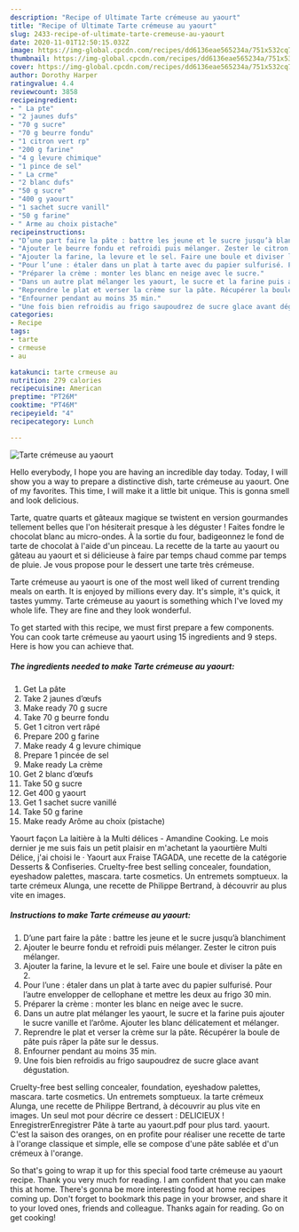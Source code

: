 ```yaml
---
description: "Recipe of Ultimate Tarte crémeuse au yaourt"
title: "Recipe of Ultimate Tarte crémeuse au yaourt"
slug: 2433-recipe-of-ultimate-tarte-cremeuse-au-yaourt
date: 2020-11-01T12:50:15.032Z
image: https://img-global.cpcdn.com/recipes/dd6136eae565234a/751x532cq70/tarte-cremeuse-au-yaourt-photo-principale-de-la-recette.jpg
thumbnail: https://img-global.cpcdn.com/recipes/dd6136eae565234a/751x532cq70/tarte-cremeuse-au-yaourt-photo-principale-de-la-recette.jpg
cover: https://img-global.cpcdn.com/recipes/dd6136eae565234a/751x532cq70/tarte-cremeuse-au-yaourt-photo-principale-de-la-recette.jpg
author: Dorothy Harper
ratingvalue: 4.4
reviewcount: 3858
recipeingredient:
- " La pte"
- "2 jaunes dufs"
- "70 g sucre"
- "70 g beurre fondu"
- "1 citron vert rp"
- "200 g farine"
- "4 g levure chimique"
- "1 pince de sel"
- " La crme"
- "2 blanc dufs"
- "50 g sucre"
- "400 g yaourt"
- "1 sachet sucre vanill"
- "50 g farine"
- " Arme au choix pistache"
recipeinstructions:
- "D’une part faire la pâte : battre les jeune et le sucre jusqu’à blanchiment"
- "Ajouter le beurre fondu et refroidi puis mélanger. Zester le citron puis mélanger."
- "Ajouter la farine, la levure et le sel. Faire une boule et diviser la pâte en 2."
- "Pour l’une : étaler dans un plat à tarte avec du papier sulfurisé. Pour l’autre envelopper de cellophane et mettre les deux au frigo 30 min."
- "Préparer la crème : monter les blanc en neige avec le sucre."
- "Dans un autre plat mélanger les yaourt, le sucre et la farine puis ajouter le sucre vanille et l’arôme. Ajouter les blanc délicatement et mélanger."
- "Reprendre le plat et verser la crème sur la pâte. Récupérer la boule de pâte puis râper la pâte sur le dessus."
- "Enfourner pendant au moins 35 min."
- "Une fois bien refroidis au frigo saupoudrez de sucre glace avant dégustation."
categories:
- Recipe
tags:
- tarte
- crmeuse
- au

katakunci: tarte crmeuse au 
nutrition: 279 calories
recipecuisine: American
preptime: "PT26M"
cooktime: "PT46M"
recipeyield: "4"
recipecategory: Lunch

---
```



![Tarte crémeuse au yaourt](https://img-global.cpcdn.com/recipes/dd6136eae565234a/751x532cq70/tarte-cremeuse-au-yaourt-photo-principale-de-la-recette.jpg)

Hello everybody, I hope you are having an incredible day today. Today, I will show you a way to prepare a distinctive dish, tarte crémeuse au yaourt. One of my favorites. This time, I will make it a little bit unique. This is gonna smell and look delicious.

Tarte, quatre quarts et gâteaux magique se twistent en version gourmandes tellement belles que l&#39;on hésiterait presque à les déguster ! Faites fondre le chocolat blanc au micro-ondes. À la sortie du four, badigeonnez le fond de tarte de chocolat à l&#39;aide d&#39;un pinceau. La recette de la tarte au yaourt ou gâteau au yaourt et si délicieuse à faire par temps chaud comme par temps de pluie. Je vous propose pour le dessert une tarte très crémeuse.

Tarte crémeuse au yaourt is one of the most well liked of current trending meals on earth. It is enjoyed by millions every day. It's simple, it's quick, it tastes yummy. Tarte crémeuse au yaourt is something which I've loved my whole life. They are fine and they look wonderful.


To get started with this recipe, we must first prepare a few components. You can cook tarte crémeuse au yaourt using 15 ingredients and 9 steps. Here is how you can achieve that.

<!--inarticleads1-->

##### The ingredients needed to make Tarte crémeuse au yaourt:

1. Get  La pâte
1. Take 2 jaunes d’œufs
1. Make ready 70 g sucre
1. Take 70 g beurre fondu
1. Get 1 citron vert râpé
1. Prepare 200 g farine
1. Make ready 4 g levure chimique
1. Prepare 1 pincée de sel
1. Make ready  La crème
1. Get 2 blanc d’œufs
1. Take 50 g sucre
1. Get 400 g yaourt
1. Get 1 sachet sucre vanillé
1. Take 50 g farine
1. Make ready  Arôme au choix (pistache)


Yaourt façon La laitière à la Multi délices - Amandine Cooking. Le mois dernier je me suis fais un petit plaisir en m&#39;achetant la yaourtière Multi Délice, j&#39;ai choisi le · Yaourt aux Fraise TAGADA, une recette de la catégorie Desserts &amp; Confiseries. Cruelty-free best selling concealer, foundation, eyeshadow palettes, mascara. tarte cosmetics. Un entremets somptueux. la tarte crémeux Alunga, une recette de Philippe Bertrand, à découvrir au plus vite en images. 

<!--inarticleads2-->

##### Instructions to make Tarte crémeuse au yaourt:

1. D’une part faire la pâte : battre les jeune et le sucre jusqu’à blanchiment
1. Ajouter le beurre fondu et refroidi puis mélanger. Zester le citron puis mélanger.
1. Ajouter la farine, la levure et le sel. Faire une boule et diviser la pâte en 2.
1. Pour l’une : étaler dans un plat à tarte avec du papier sulfurisé. Pour l’autre envelopper de cellophane et mettre les deux au frigo 30 min.
1. Préparer la crème : monter les blanc en neige avec le sucre.
1. Dans un autre plat mélanger les yaourt, le sucre et la farine puis ajouter le sucre vanille et l’arôme. Ajouter les blanc délicatement et mélanger.
1. Reprendre le plat et verser la crème sur la pâte. Récupérer la boule de pâte puis râper la pâte sur le dessus.
1. Enfourner pendant au moins 35 min.
1. Une fois bien refroidis au frigo saupoudrez de sucre glace avant dégustation.


Cruelty-free best selling concealer, foundation, eyeshadow palettes, mascara. tarte cosmetics. Un entremets somptueux. la tarte crémeux Alunga, une recette de Philippe Bertrand, à découvrir au plus vite en images. Un seul mot pour décrire ce dessert : DELICIEUX ! EnregistrerEnregistrer Pâte à tarte au yaourt.pdf pour plus tard. yaourt. C&#39;est la saison des oranges, on en profite pour réaliser une recette de tarte à l&#39;orange classique et simple, elle se compose d&#39;une pâte sablée et d&#39;un crémeux à l&#39;orange. 

So that's going to wrap it up for this special food tarte crémeuse au yaourt recipe. Thank you very much for reading. I am confident that you can make this at home. There's gonna be more interesting food at home recipes coming up. Don't forget to bookmark this page in your browser, and share it to your loved ones, friends and colleague. Thanks again for reading. Go on get cooking!

